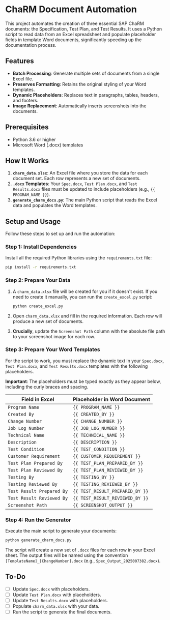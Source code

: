 # ChaRM Document Automation

This project automates the creation of three essential SAP ChaRM documents: the Specification, Test Plan, and Test Results. It uses a Python script to read data from an Excel spreadsheet and populate placeholder fields in template Word documents, significantly speeding up the documentation process.

## Features

- **Batch Processing**: Generate multiple sets of documents from a single Excel file.
- **Preserves Formatting**: Retains the original styling of your Word templates.
- **Dynamic Placeholders**: Replaces text in paragraphs, tables, headers, and footers.
- **Image Replacement**: Automatically inserts screenshots into the documents.

## Prerequisites

- Python 3.6 or higher
- Microsoft Word (.docx) templates

## How It Works

1.  **`charm_data.xlsx`**: An Excel file where you store the data for each document set. Each row represents a new set of documents.
2.  **`.docx` Templates**: Your `Spec.docx`, `Test Plan.docx`, and `Test Results.docx` files must be updated to include placeholders (e.g., `{{ PROGRAM_NAME }}`).
3.  **`generate_charm_docs.py`**: The main Python script that reads the Excel data and populates the Word templates.

## Setup and Usage

Follow these steps to set up and run the automation:

### Step 1: Install Dependencies

Install all the required Python libraries using the `requirements.txt` file:

```bash
pip install -r requirements.txt
```

### Step 2: Prepare Your Data

1.  A `charm_data.xlsx` file will be created for you if it doesn't exist. If you need to create it manually, you can run the `create_excel.py` script:

    ```bash
    python create_excel.py
    ```

2.  Open `charm_data.xlsx` and fill in the required information. Each row will produce a new set of documents.

3.  **Crucially**, update the `Screenshot Path` column with the absolute file path to your screenshot image for each row.

### Step 3: Prepare Your Word Templates

For the script to work, you must replace the dynamic text in your `Spec.docx`, `Test Plan.docx`, and `Test Results.docx` templates with the following placeholders.

**Important**: The placeholders must be typed exactly as they appear below, including the curly braces and spacing.

| Field in Excel          | Placeholder in Word Document        |
| ----------------------- | ----------------------------------- |
| `Program Name`          | `{{ PROGRAM_NAME }}`                |
| `Created By`            | `{{ CREATED_BY }}`                  |
| `Change Number`         | `{{ CHANGE_NUMBER }}`               |
| `Job Log Number`        | `{{ JOB_LOG_NUMBER }}`              |
| `Technical Name`        | `{{ TECHNICAL_NAME }}`              |
| `Description`           | `{{ DESCRIPTION }}`                 |
| `Test Condition`        | `{{ TEST_CONDITION }}`              |
| `Customer Requirement`  | `{{ CUSTOMER_REQUIREMENT }}`        |
| `Test Plan Prepared By` | `{{ TEST_PLAN_PREPARED_BY }}`       |
| `Test Plan Reviewed By` | `{{ TEST_PLAN_REVIEWED_BY }}`       |
| `Testing By`            | `{{ TESTING_BY }}`                  |
| `Testing Reviewed By`   | `{{ TESTING_REVIEWED_BY }}`         |
| `Test Result Prepared By`| `{{ TEST_RESULT_PREPARED_BY }}`     |
| `Test Result Reviewed By`| `{{ TEST_RESULT_REVIEWED_BY }}`     |
| `Screenshot Path`       | `{{ SCREENSHOT_OUTPUT }}`           |

### Step 4: Run the Generator

Execute the main script to generate your documents:

```bash
python generate_charm_docs.py
```

The script will create a new set of `.docx` files for each row in your Excel sheet. The output files will be named using the convention `[TemplateName]_[ChangeNumber].docx` (e.g., `Spec_Output_2025007382.docx`).

## To-Do

- [ ] Update `Spec.docx` with placeholders.
- [ ] Update `Test Plan.docx` with placeholders.
- [ ] Update `Test Results.docx` with placeholders.
- [ ] Populate `charm_data.xlsx` with your data.
- [ ] Run the script to generate the final documents.
